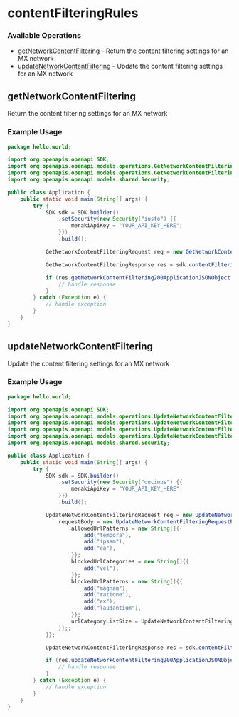 # contentFilteringRules

### Available Operations

* [getNetworkContentFiltering](#getnetworkcontentfiltering) - Return the content filtering settings for an MX network
* [updateNetworkContentFiltering](#updatenetworkcontentfiltering) - Update the content filtering settings for an MX network

## getNetworkContentFiltering

Return the content filtering settings for an MX network

### Example Usage

```java
package hello.world;

import org.openapis.openapi.SDK;
import org.openapis.openapi.models.operations.GetNetworkContentFilteringRequest;
import org.openapis.openapi.models.operations.GetNetworkContentFilteringResponse;
import org.openapis.openapi.models.shared.Security;

public class Application {
    public static void main(String[] args) {
        try {
            SDK sdk = SDK.builder()
                .setSecurity(new Security("iusto") {{
                    merakiApiKey = "YOUR_API_KEY_HERE";
                }})
                .build();

            GetNetworkContentFilteringRequest req = new GetNetworkContentFilteringRequest("eligendi");            

            GetNetworkContentFilteringResponse res = sdk.contentFilteringRules.getNetworkContentFiltering(req);

            if (res.getNetworkContentFiltering200ApplicationJSONObject != null) {
                // handle response
            }
        } catch (Exception e) {
            // handle exception
        }
    }
}
```

## updateNetworkContentFiltering

Update the content filtering settings for an MX network

### Example Usage

```java
package hello.world;

import org.openapis.openapi.SDK;
import org.openapis.openapi.models.operations.UpdateNetworkContentFilteringRequest;
import org.openapis.openapi.models.operations.UpdateNetworkContentFilteringRequestBody;
import org.openapis.openapi.models.operations.UpdateNetworkContentFilteringRequestBodyUrlCategoryListSizeEnum;
import org.openapis.openapi.models.operations.UpdateNetworkContentFilteringResponse;
import org.openapis.openapi.models.shared.Security;

public class Application {
    public static void main(String[] args) {
        try {
            SDK sdk = SDK.builder()
                .setSecurity(new Security("ducimus") {{
                    merakiApiKey = "YOUR_API_KEY_HERE";
                }})
                .build();

            UpdateNetworkContentFilteringRequest req = new UpdateNetworkContentFilteringRequest("alias") {{
                requestBody = new UpdateNetworkContentFilteringRequestBody() {{
                    allowedUrlPatterns = new String[]{{
                        add("tempora"),
                        add("ipsam"),
                        add("ea"),
                    }};
                    blockedUrlCategories = new String[]{{
                        add("vel"),
                    }};
                    blockedUrlPatterns = new String[]{{
                        add("magnam"),
                        add("ratione"),
                        add("ex"),
                        add("laudantium"),
                    }};
                    urlCategoryListSize = UpdateNetworkContentFilteringRequestBodyUrlCategoryListSizeEnum.FULL_LIST;
                }};;
            }};            

            UpdateNetworkContentFilteringResponse res = sdk.contentFilteringRules.updateNetworkContentFiltering(req);

            if (res.updateNetworkContentFiltering200ApplicationJSONObject != null) {
                // handle response
            }
        } catch (Exception e) {
            // handle exception
        }
    }
}
```
